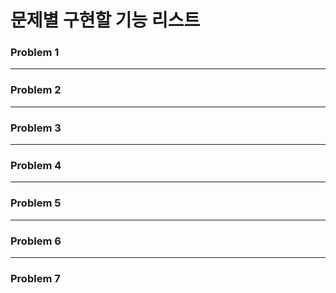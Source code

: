 # 문제별 구현할 기능 리스트

### Problem 1


---
### Problem 2

---
### Problem 3

---
### Problem 4

---
### Problem 5

---
### Problem 6

---
### Problem 7

